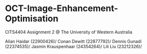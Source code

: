 # OCT-Image-Enhancement-Optimisation
CITS4404 Assignment 2 @ The University of Western Australia

Alian Haidar (22900426)/
Conan Dewitt (22877792)/
Dennis Gunadi (22374535)/
Jasmin Krauspenhaar (24354264)/
Lili Liu (23212326)/
